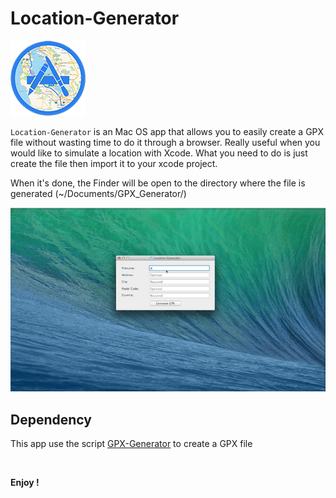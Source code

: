 Location-Generator
==================
![main](Screenshots/Icon-120.png)



`Location-Generator` is an Mac OS app that allows you to easily create a GPX file without wasting time to do it through a browser.
Really useful when you would like to simulate a location with Xcode. What you need to do is just create the file then import it to your xcode project.


When it's done, the Finder will be open to the directory where the file is generated (~/Documents/GPX_Generator/)

![main](Screenshots/location_generator.gif)

Dependency
----------
This app use the script [GPX-Generator](https://github.com/StefanLage/GPX-Generator) to create a GPX file

<br />

**Enjoy !**